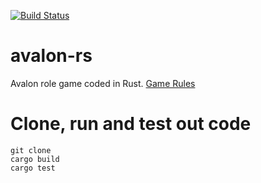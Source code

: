 [![Build Status](http://15.188.81.183:8080/buildStatus/icon?job=avalon-rs%2Fmaster)](http://15.188.81.183:8080/job/avalon-rs/job/master/)

# avalon-rs
Avalon role game coded in Rust.
[Game Rules](https://hobbylark.com/card-games/How-to-Play-Avalon)

# Clone, run and test out code
```
git clone 
cargo build
cargo test
```
